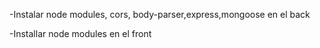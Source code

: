 -Instalar node modules, cors, body-parser,express,mongoose en el back


-Installar node modules en el front
